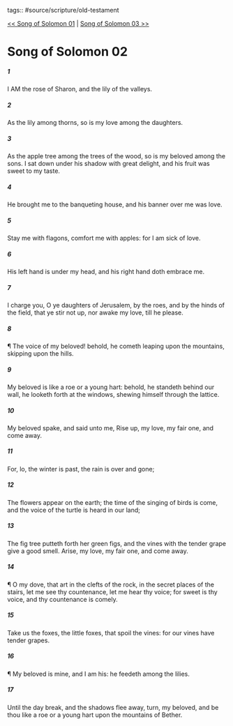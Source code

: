 tags:: #source/scripture/old-testament

[<< Song of Solomon 01](/Old_Testament/22_Song_of_Solomon/Song_of_Solomon_01.md) | [Song of Solomon 03 >>](/Old_Testament/22_Song_of_Solomon/Song_of_Solomon_03.md)

# Song of Solomon 02

##### 1

I AM the rose of Sharon, and the lily of the valleys.

##### 2

As the lily among thorns, so is my love among the daughters.

##### 3

As the apple tree among the trees of the wood, so is my beloved among the sons. I sat down under his shadow with great delight, and his fruit was sweet to my taste.

##### 4

He brought me to the banqueting house, and his banner over me was love.

##### 5

Stay me with flagons, comfort me with apples: for I am sick of love.

##### 6

His left hand is under my head, and his right hand doth embrace me.

##### 7

I charge you, O ye daughters of Jerusalem, by the roes, and by the hinds of the field, that ye stir not up, nor awake my love, till he please.

##### 8

¶ The voice of my beloved! behold, he cometh leaping upon the mountains, skipping upon the hills.

##### 9

My beloved is like a roe or a young hart: behold, he standeth behind our wall, he looketh forth at the windows, shewing himself through the lattice.

##### 10

My beloved spake, and said unto me, Rise up, my love, my fair one, and come away.

##### 11

For, lo, the winter is past, the rain is over and gone;

##### 12

The flowers appear on the earth; the time of the singing of birds is come, and the voice of the turtle is heard in our land;

##### 13

The fig tree putteth forth her green figs, and the vines with the tender grape give a good smell. Arise, my love, my fair one, and come away.

##### 14

¶ O my dove, that art in the clefts of the rock, in the secret places of the stairs, let me see thy countenance, let me hear thy voice; for sweet is thy voice, and thy countenance is comely.

##### 15

Take us the foxes, the little foxes, that spoil the vines: for our vines have tender grapes.

##### 16

¶ My beloved is mine, and I am his: he feedeth among the lilies.

##### 17

Until the day break, and the shadows flee away, turn, my beloved, and be thou like a roe or a young hart upon the mountains of Bether.
